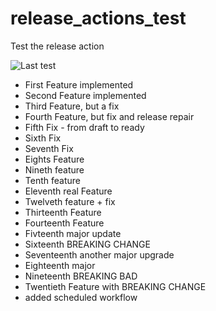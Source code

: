 # release_actions_test
Test the release action

![Last test](https://github.com/andrelohmann/release_actions_test/actions/workflows/build.yml/badge.svg)

  * First Feature implemented
  * Second Feature implemented
  * Third Feature, but a fix
  * Fourth Feature, but fix and release repair
  * Fifth Fix - from draft to ready
  * Sixth Fix
  * Seventh Fix
  * Eights Feature
  * Nineth feature
  * Tenth feature
  * Eleventh real Feature
  * Twelveth feature + fix
  * Thirteenth Feature
  * Fourteenth Feature
  * Fivteenth major update
  * Sixteenth BREAKING CHANGE
  * Seventeenth another major upgrade
  * Eighteenth major
  * Nineteenth BREAKING BAD
  * Twentieth Feature with BREAKING CHANGE
  * added scheduled workflow
